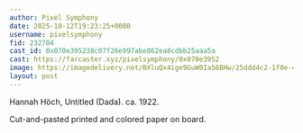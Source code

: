 ```yaml
---
author: Pixel Symphony
date: 2025-10-12T19:23:25+0000
username: pixelsymphony
fid: 232704
cast_id: 0x070e395238c07f26e997abe862ea8cdbb25aaa5a
cast: https://farcaster.xyz/pixelsymphony/0x070e3952
image: https://imagedelivery.net/BXluQx4ige9GuW0Ia56BHw/25ddd4c2-1f0e-443b-e165-7b1999919200/original
layout: post
---
```

Hannah Höch, Untitled (Dada). ca. 1922.  
  
Cut-and-pasted printed and colored paper on board.  

<img src='https://imagedelivery.net/BXluQx4ige9GuW0Ia56BHw/25ddd4c2-1f0e-443b-e165-7b1999919200/original' alt='' referrerpolicy='no-referrer'/>